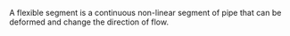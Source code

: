 A flexible segment is a continuous non-linear segment of pipe that can be deformed and change the direction of flow.